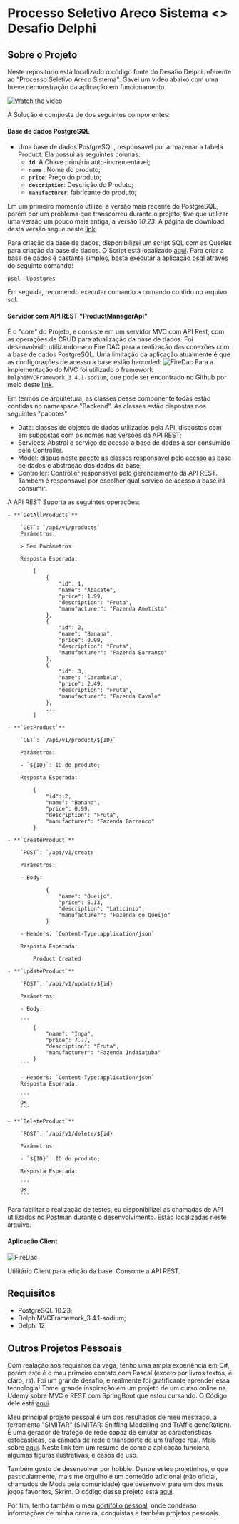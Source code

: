 # Processo Seletivo Areco Sistema <> Desafio Delphi

## Sobre o Projeto

Neste repositório está localizado o código fonte do Desafio Delphi referente ao "Processo Seletivo Areco Sistema". Gavei um video abaixo com uma breve demonstração da aplicação em funcionamento. 


[![Watch the video](./Docs/images/yt.jpg)](https://www.youtube.com/watch?v=7u-S1NHnfOg)


A Solução é composta de dos seguintes componentes:

#### Base de dados PostgreSQL

- Uma base de dados PostgreSQL, responsável por armazenar a tabela Product. Ela possui as seguintes colunas:
	- **`id`**: A Chave primária auto-incrementável;
	- **`name`** : Nome do produto;
	- **`price`**: Preço do produto;
	- **`description`**: Descrição do Produto;
	- **`manufacturer`**: fabricante do produto;

Em um primeiro momento utilizei a versão mais recente do PostgreSQL, porém por um problema que transcorreu durante o projeto, tive que utilizar uma versão um pouco mais antiga, a versão *10.23*. A página de download desta versão segue neste [link](https://www.postgresql.org/ftp/source/v10.23/).

Para criação da base de dados, disponibilizei um script SQL com as Queries para criação da base de dados. O Script está localizado [aqui](./Docs/sql/product_db.sql). Para criar a base de dados é bastante simples, basta executar a aplicação psql através do seguinte comando:

```
psql -Upostgres
```

Em seguida, recomendo executar comando a comando contido no arquivo sql.


#### Servidor com API REST "ProductManagerApi"

É o "core" do Projeto, e consiste em um servidor MVC com API Rest, com as operações de CRUD para atualização da base de dados. Foi desenvolvido utilizando-se o Fire DAC para a realização das conexões com a base de dados PostgreSQL. Uma limitação da aplicação atualmente é que as configurações de acesso a base estão harcoded:
![FireDac](./Docs/images/fire-dac.jpg) 
Para a implementação do MVC foi utilizado o framework `DelphiMVCFramework_3.4.1-sodium`, que pode ser encontrado no Github por meio deste [link](https://github.com/danieleteti/delphimvcframework/releases/tag/v3.4.1-sodium).

Em termos de arquitetura, as classes desse componente todas estão contidas no namespace "Backend". As classes estão dispostas nos seguintes "pacotes":
- Data: classes de objetos de dados utilizados pela API, dispostos com em subpastas com os nomes nas versões da API REST;
- Services: Abstrai o serviço de acesso a base de dados a ser consumido pelo Controller.
- Model: dispus neste pacote as classes responsavel pelo acesso as base de dados e abstração dos dados da base; 
- Controller: Controller responsavel pelo gerenciamento da API REST. Também é responsavel por escolher qual serviço de acesso a base irá consumir. 


A API REST Suporta as seguintes operações:

	- **`GetAllProducts`**
	
		`GET`: `/api/v1/products`
		Parâmetros:

		> Sem Parâmetros

		Resposta Esperada:

```
		[
			{
				"id": 1,
				"name": "Abacate",
				"price": 1.99,
				"description": "Fruta",
				"manufacturer": "Fazenda Ametista"
			},
			{
				"id": 2,
				"name": "Banana",
				"price": 0.99,
				"description": "Fruta",
				"manufacturer": "Fazenda Barranco"
			},
			{
				"id": 3,
				"name": "Carambola",
				"price": 2.49,
				"description": "Fruta",
				"manufacturer": "Fazenda Cavalo"
			},
			...
		]
```


	- **`GetProduct`**

		`GET`: `/api/v1/product/${ID}`

		Parâmetros:

		- `${ID}`: ID do produto;

		Resposta Esperada:

```
		{
			"id": 2,
			"name": "Banana",
			"price": 0.99,
			"description": "Fruta",
			"manufacturer": "Fazenda Barranco"
		}
```

		
	- **`CreateProduct`**

		`POST`: `/api/v1/create

		Parâmetros:

		- Body:

```
			{
				"name": "Queijo",
				"price": 5.13,
				"description": "Laticinio",
				"manufacturer": "Fazenda do Queijo"
			}
```

		- Headers: `Content-Type:application/json`

		Resposta Esperada:

```
		Product Created
```

	- **`UpdateProduct`**
	
		`POST`: `/api/v1/update/${id}

		Parâmetros:

		- Body:

		```
			{
				"name": "Inga",
				"price": 7.77,
				"description": "Fruta",
				"manufacturer": "Fazenda Indaiatuba"
			}
		```

		- Headers: `Content-Type:application/json`
		Resposta Esperada:

		```
		OK
		```

	- **`DeleteProduct`**

		`POST`: `/api/v1/delete/${id}

		Parâmetros:

		- `${ID}`: ID do produto;

		Resposta Esperada:

		```
		OK
		```		

Para facilitar a realização de testes, eu disponibilizei as chamadas de API utilizadas no Postman durante o desenvolvimento. Estão localizadas [neste](./Docs/postman/Delphi.postman_collection.json) arquivo.

#### Aplicação Client

![FireDac](./Docs/images/client.jpg) 

Utilitário Client para edição da base. Consome a API REST.


## Requisitos

- PostgreSQL 10.23;
- DelphiMVCFramework_3.4.1-sodium;
- Delphi 12


## Outros Projetos Pessoais

Com realação aos requisitos da vaga, tenho uma ampla experiência em C#, porém este é o meu primeiro contato com Pascal (exceto por livros textos, é claro, rs). Foi um grande desafio, e realmente foi gratificante aprender essa tecnologia! Tomei grande inspiração em um projeto de um curso online na Udemy sobre MVC e REST com SpringBoot que estou cursando. O Código dele está [aqui](https://github.com/AndersonPaschoalon/Online-Courses/tree/master/Udemy/RestWithSpringBootAndJava/Src/RestWithSpringBoot).

Meu principal projeto pessoal é um dos resultados de meu mestrado, a ferramenta "SIMITAR" (SIMITAR: SniffIng ModellIng and TrAffic geneRation).
É uma gerador de tráfego de rede capaz de emular as caracteristicas estocásticas, da camada de rede e transporte de um tráfego real. Mais sobre [aqui](https://github.com/AndersonPaschoalon/Simitar/tree/master/SIMITAR). Neste link tem um resumo de como a aplicação funciona, algumas figuras ilustrativas, e casos de uso. 

Também gosto de desenvolver por hobbie. Dentre estes projetinhos, o que pasticularmente, mais me orgulho é um conteúdo adicional (não oficial, chamados de Mods pela comunidade) que desenvolvi para um dos meus jogos favoritos, Skrim. O código desse projeto está [aqui](https://github.com/AndersonPaschoalon/Skyrim-DSilHand).

Por fim, tenho também o meu [portifólio pessoal](https://andersonpaschoalon.github.io), onde condenso informações de minha carreira, conquistas e também projetos pessoais. 








